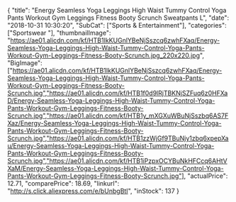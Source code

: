 {
	"title": "Energy Seamless Yoga Leggings High Waist Tummy Control Yoga Pants Workout Gym Leggings Fitness Booty Scrunch Sweatpants L",
	"date": "2018-10-31 10:30:20",
	"SubCat": ["Sports & Entertainment"],
	"categories": ["Sportswear "],
	"thumbnailImage": "https://ae01.alicdn.com/kf/HTB1IkKUGnlYBeNjSszcq6zwhFXaq/Energy-Seamless-Yoga-Leggings-High-Waist-Tummy-Control-Yoga-Pants-Workout-Gym-Leggings-Fitness-Booty-Scrunch.jpg_220x220.jpg",
	"BigImage": ["https://ae01.alicdn.com/kf/HTB1IkKUGnlYBeNjSszcq6zwhFXaq/Energy-Seamless-Yoga-Leggings-High-Waist-Tummy-Control-Yoga-Pants-Workout-Gym-Leggings-Fitness-Booty-Scrunch.jpg","https://ae01.alicdn.com/kf/HTB1f0d9lRjTBKNjSZFuq6z0HFXaD/Energy-Seamless-Yoga-Leggings-High-Waist-Tummy-Control-Yoga-Pants-Workout-Gym-Leggings-Fitness-Booty-Scrunch.jpg","https://ae01.alicdn.com/kf/HTB1y_mXGXuWBuNjSszbq6AS7FXaz/Energy-Seamless-Yoga-Leggings-High-Waist-Tummy-Control-Yoga-Pants-Workout-Gym-Leggings-Fitness-Booty-Scrunch.jpg","https://ae01.alicdn.com/kf/HTB1zzWjGf9TBuNjy1zbq6xpepXau/Energy-Seamless-Yoga-Leggings-High-Waist-Tummy-Control-Yoga-Pants-Workout-Gym-Leggings-Fitness-Booty-Scrunch.jpg","https://ae01.alicdn.com/kf/HTB1iPzpxOCYBuNkHFCcq6AHtVXaM/Energy-Seamless-Yoga-Leggings-High-Waist-Tummy-Control-Yoga-Pants-Workout-Gym-Leggings-Fitness-Booty-Scrunch.jpg"],
	"actualPrice": 12.71,
	"comparePrice": 18.69,
	"linkurl": "http://s.click.aliexpress.com/e/bUnbgBtI",
	"inStock": 137
}
